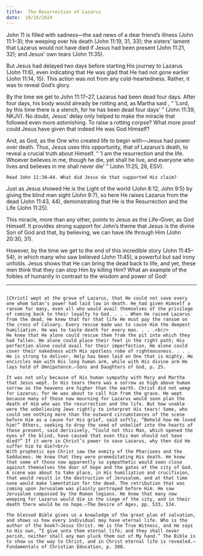 ```yaml
---
title:  The Resurrection of Lazarus
date:  10/10/2024
---
```


John 11 is filled with sadness—the sad news of a dear friend’s illness (John 11:1–3); the weeping over his death (John 11:19, 31, 33); the sisters’ lament that Lazarus would not have died if Jesus had been present (John 11:21, 32); and Jesus’ own tears (John 11:35).

But Jesus had delayed two days before starting His journey to Lazarus (John 11:6), even indicating that He was glad that He had not gone earlier (John 11:14, 15). This action was not from any cold-heartedness. Rather, it was to reveal God’s glory.

By the time we get to John 11:17–27, Lazarus had been dead four days. After four days, his body would already be rotting and, as Martha said , “ ‘Lord, by this time there is a stench, for he has been dead four days’ ” (John 11:39, NKJV). No doubt, Jesus’ delay only helped to make the miracle that followed even more astonishing. To raise a rotting corpse? What more proof could Jesus have given that indeed He was God Himself?

And, as God, as the One who created life to begin with—Jesus had power over death. Thus, Jesus uses this opportunity, that of Lazarus’s death, to reveal a crucial truth about Himself. “ ‘I am the resurrection and the life. Whoever believes in me, though he die, yet shall he live, and everyone who lives and believes in me shall never die’ ” (John 11:25, 26, ESV).

`Read John 11:38–44. What did Jesus do that supported His claim?`

Just as Jesus showed He is the Light of the world (John 8:12, John 9:5) by giving the blind man sight (John 9:7), so here He raises Lazarus from the dead (John 11:43, 44), demonstrating that He is the Resurrection and the Life (John 11:25).

This miracle, more than any other, points to Jesus as the Life-Giver, as God Himself. It provides strong support for John’s theme that Jesus is the divine Son of God and that, by believing, we can have life through Him (John 20:30, 31).

However, by the time we get to the end of this incredible story (John 11:45–54), in which many who saw believed (John 11:45), a powerful but sad irony unfolds. Jesus shows that He can bring the dead back to life, and yet, these men think that they can stop Him by killing Him? What an example of the foibles of humanity in contrast to the wisdom and power of God!

---

```=Additional Reading: Selected Quotes from Ellen G. White

[Christ] wept at the grave of Lazarus, that He could not save every one whom Satan’s power had laid low in death. He had given Himself a ransom for many, even all who would avail themselves of the privilege of coming back to their loyalty to God. . . . When He raised Lazarus from the dead, He knew that for that life He must pay the ransom on the cross of Calvary. Every rescue made was to cause Him the deepest humiliation. He was to taste death for every man. . . .<br/>
He knew that He alone could rescue them from the pit into which they had fallen. He alone could place their feet in the right path; His perfection alone could avail for their imperfection. He alone could cover their nakedness with His spotless robe of righteousness. . . . He is strong to deliver. Help has been laid on One that is mighty. He encircles man with His long human arm, while with His divine arm He lays hold of Omnipotence.—Sons and Daughters of God, p. 25.

It was not only because of His human sympathy with Mary and Martha that Jesus wept. In His tears there was a sorrow as high above human sorrow as the heavens are higher than the earth. Christ did not weep for Lazarus; for He was about to call him from the grave. He wept because many of those now mourning for Lazarus would soon plan the death of Him who was the resurrection and the life. But how unable were the unbelieving Jews rightly to interpret His tears! Some, who could see nothing more than the outward circumstances of the scene before Him as a cause for His grief, said softly, “Behold how He loved him!” Others, seeking to drop the seed of unbelief into the hearts of those present, said derisively, “Could not this Man, which opened the eyes of the blind, have caused that even this man should not have died?” If it were in Christ’s power to save Lazarus, why then did He suffer him to die?<br/>
With prophetic eye Christ saw the enmity of the Pharisees and the Sadducees. He knew that they were premeditating His death. He knew that some of those now apparently so sympathetic would soon close against themselves the door of hope and the gates of the city of God. A scene was about to take place, in His humiliation and crucifixion, that would result in the destruction of Jerusalem, and at that time none would make lamentation for the dead. The retribution that was coming upon Jerusalem was plainly portrayed before Him. He saw Jerusalem compassed by the Roman legions. He knew that many now weeping for Lazarus would die in the siege of the city, and in their death there would be no hope.—The Desire of Ages, pp. 533, 534.

The blessed Bible gives us a knowledge of the great plan of salvation, and shows us how every individual may have eternal life. Who is the author of the book?—Jesus Christ. He is the True Witness, and He says to His own, “I give unto them eternal life; and they shall never perish, neither shall any man pluck them out of My hand.” The Bible is to show us the way to Christ, and in Christ eternal life is revealed.—Fundamentals of Christian Education, p. 308.
```